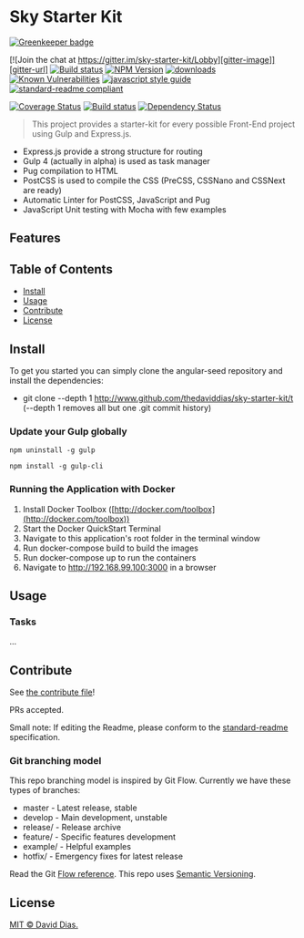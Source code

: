 # Sky Starter Kit

[![Greenkeeper badge](https://badges.greenkeeper.io/thedaviddias/sky-starter-kit.svg)](https://greenkeeper.io/)

[![Join the chat at https://gitter.im/sky-starter-kit/Lobby][gitter-image]][gitter-url] [![Build status][travis-image]][travis-url] [![NPM Version][npm-image]][npm-url] [![downloads][downloads-image]][downloads-url] [![Known Vulnerabilities][snyk-image]][snyk-url] [![javascript style guide][standard-image]][standard-url] [![standard-readme compliant][standard-readme-image]][standard-readme-url]


[gitter-image]: https://badges.gitter.im/sky-starter-kit/Lobby.svg
[gitter-url]: https://gitter.im/sky-starter-kit/Lobby?utm_source=badge&utm_medium=badge&utm_campaign=pr-badge&utm_content=badge
[travis-image]: https://travis-ci.org/thedaviddias/sky-starter-kit.svg
[travis-url]: https://travis-ci.org/thedaviddias/sky-starter-kit
[npm-image]: https://badge.fury.io/js/sky-starter-kit.svg
[npm-url]: https://npmjs.org/package/sky-starter-kit
[downloads-image]: https://img.shields.io/npm/dm/sky-starter-kit.svg
[downloads-url]: https://npmjs.org/package/sky-starter-kit
[snyk-image]: https://snyk.io/test/github/thedaviddias/sky-starter-kit/badge.svg
[snyk-url]: https://snyk.io/test/github/thedaviddias/sky-starter-kit


[standard-image]: https://img.shields.io/badge/code_style-standard-brightgreen.svg
[standard-url]: https://standardjs.com
[standard-readme-image]: https://img.shields.io/badge/standard--readme-OK-green.svg
[standard-readme-url]: https://github.com/RichardLitt/standard-readme



[![Coverage Status](https://coveralls.io/repos/github/thedaviddias/sky-starter-kit/badge.svg?branch=master)](https://coveralls.io/github/thedaviddias/sky-starter-kit?branch=master)
[![Build status](https://ci.appveyor.com/api/projects/status/c5gwys4vn04s78h6?svg=true)](https://ci.appveyor.com/project/thedaviddias/sky-starter-kit)
[![Dependency Status](https://david-dm.org/thedaviddias/sky-starter-kit.svg)](https://david-dm.org/thedaviddias/sky-starter-kit)



> This project provides a starter-kit for every possible Front-End project using Gulp and Express.js.

* Express.js provide a strong structure for routing
* Gulp 4 (actually in alpha) is used as task manager
* Pug compilation to HTML
* PostCSS is used to compile the CSS (PreCSS, CSSNano and CSSNext are ready)
* Automatic Linter for PostCSS, JavaScript and Pug
* JavaScript Unit testing with Mocha with few examples

## Features



## Table of Contents

- [Install](#install)
- [Usage](#usage)
- [Contribute](#contribute)
- [License](#license)

## Install

To get you started you can simply clone the angular-seed repository and install the dependencies:

* git clone --depth 1 http://www.github.com/thedaviddias/sky-starter-kit/t (--depth 1 removes all but one .git commit history)

### Update your Gulp globally

```
npm uninstall -g gulp
```

```
npm install -g gulp-cli
```

### Running the Application with Docker

1. Install Docker Toolbox ([http://docker.com/toolbox](http://docker.com/toolbox))
2. Start the Docker QuickStart Terminal
3. Navigate to this application's root folder in the terminal window
4. Run docker-compose build to build the images
5. Run docker-compose up to run the containers
6. Navigate to http://192.168.99.100:3000 in a browser

## Usage

### Tasks

...

## Contribute

See [the contribute file](contribute.md)!

PRs accepted.

Small note: If editing the Readme, please conform to the [standard-readme](https://github.com/RichardLitt/standard-readme) specification.

### Git branching model

This repo branching model is inspired by Git Flow. Currently we have these types of branches:

* master - Latest release, stable
* develop - Main development, unstable
* release/ - Release archive
* feature/ - Specific features development
* example/ - Helpful examples
* hotfix/ - Emergency fixes for latest release

Read the Git [Flow reference](http://nvie.com/posts/a-successful-git-branching-model/). This repo uses [Semantic Versioning](http://semver.org/).

## License

[MIT © David Dias.](../LICENSE)

